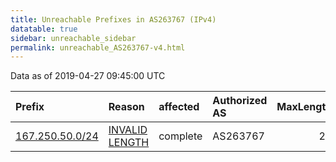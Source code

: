 ```yaml
---
title: Unreachable Prefixes in AS263767 (IPv4)
datatable: true
sidebar: unreachable_sidebar
permalink: unreachable_AS263767-v4.html
---
```


Data as of 2019-04-27 09:45:00 UTC


<div class="datatable-begin"></div>

| Prefix                                                   | Reason                                                                                                     | affected   | Authorized AS   |   MaxLength | Anchor                                         |   unreachable /24s |
|:---------------------------------------------------------|:-----------------------------------------------------------------------------------------------------------|:-----------|:----------------|------------:|:-----------------------------------------------|-------------------:|
| [167.250.50.0/24](https://stat.ripe.net/167.250.50.0/24) | [INVALID LENGTH](https://rpki-validator.ripe.net/announcement-preview?asn=AS263767&prefix=167.250.50.0/24) | complete   | AS263767        |          22 | [LACNIC](unreachable_LACNIC_RPKI_Root-v4.html) |                  1 |

<div class="datatable-end"></div>